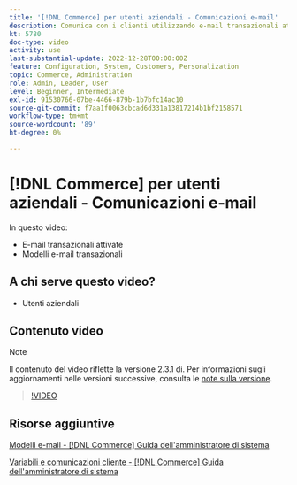 ```yaml
---
title: '[!DNL Commerce] per utenti aziendali - Comunicazioni e-mail'
description: Comunica con i clienti utilizzando e-mail transazionali attivate dalle loro azioni sulla vetrina. Personalizza e configura i modelli e-mail per il tuo archivio.
kt: 5780
doc-type: video
activity: use
last-substantial-update: 2022-12-28T00:00:00Z
feature: Configuration, System, Customers, Personalization
topic: Commerce, Administration
role: Admin, Leader, User
level: Beginner, Intermediate
exl-id: 91530766-07be-4466-879b-1b7bfc14ac10
source-git-commit: f7aa1f0063cbcad6d331a13817214b1bf2158571
workflow-type: tm+mt
source-wordcount: '89'
ht-degree: 0%

---
```


# [!DNL Commerce] per utenti aziendali - Comunicazioni e-mail

In questo video:

- E-mail transazionali attivate
- Modelli e-mail transazionali

## A chi serve questo video?

- Utenti aziendali

## Contenuto video

>[!NOTE]
>
>Il contenuto del video riflette la versione 2.3.1 di. Per informazioni sugli aggiornamenti nelle versioni successive, consulta le [note sulla versione](https://experienceleague.adobe.com/docs/commerce-operations/release/notes/overview.html).

>[!VIDEO](https://video.tv.adobe.com/v/36190?quality=12&learn=on)

## Risorse aggiuntive

[Modelli e-mail - [!DNL Commerce] Guida dell&#39;amministratore di sistema](https://experienceleague.adobe.com/docs/commerce-admin/systems/communications/email-templates.html)

[Variabili e comunicazioni cliente - [!DNL Commerce] Guida dell&#39;amministratore di sistema](https://experienceleague.adobe.com/docs/commerce-admin/systems/introduction.html#variables-and-customer-communications)
